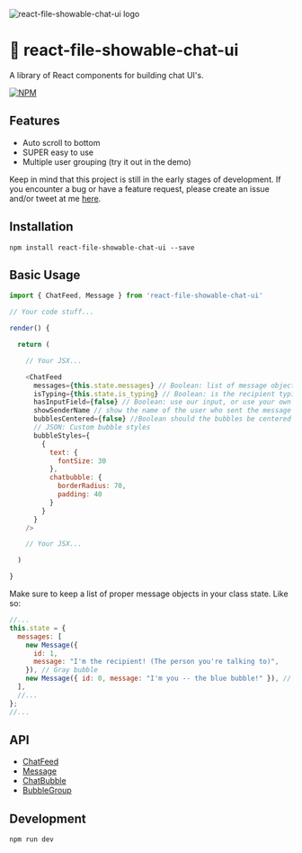 ![react-file-showable-chat-ui logo](https://i.imgur.com/YhPrFWw.png)

# 🙊 react-file-showable-chat-ui

A library of React components for building chat UI's.

[![NPM](https://nodei.co/npm/react-file-showable-chat-ui.png?downloads=true&downloadRank=true&stars=true)](https://nodei.co/npm/react-file-showable-chat-ui/)


## Features

* Auto scroll to bottom
* SUPER easy to use
* Multiple user grouping (try it out in the demo)

Keep in mind that this project is still in the early stages of development. If you encounter a bug or have a feature request, please create an issue and/or tweet at me [here](http://twitter.com/brandonmowat).

## Installation

`npm install react-file-showable-chat-ui --save`

## Basic Usage

```javascript
import { ChatFeed, Message } from 'react-file-showable-chat-ui'

// Your code stuff...

render() {

  return (

    // Your JSX...

    <ChatFeed
      messages={this.state.messages} // Boolean: list of message objects
      isTyping={this.state.is_typing} // Boolean: is the recipient typing
      hasInputField={false} // Boolean: use our input, or use your own
      showSenderName // show the name of the user who sent the message
      bubblesCentered={false} //Boolean should the bubbles be centered in the feed?
      // JSON: Custom bubble styles
      bubbleStyles={
        {
          text: {
            fontSize: 30
          },
          chatbubble: {
            borderRadius: 70,
            padding: 40
          }
        }
      }
    />

    // Your JSX...

  )

}
```

Make sure to keep a list of proper message objects in your class state.
Like so:

```javascript
//...
this.state = {
  messages: [
    new Message({
      id: 1,
      message: "I'm the recipient! (The person you're talking to)",
    }), // Gray bubble
    new Message({ id: 0, message: "I'm you -- the blue bubble!" }), // Blue bubble
  ],
  //...
};
//...
```

## API

* [ChatFeed](./src/ChatFeed)
* [Message](./src/Message)
* [ChatBubble](./src/ChatBubble)
* [BubbleGroup](./src/BubbleGroup)



## Development

```sh
npm run dev
```

